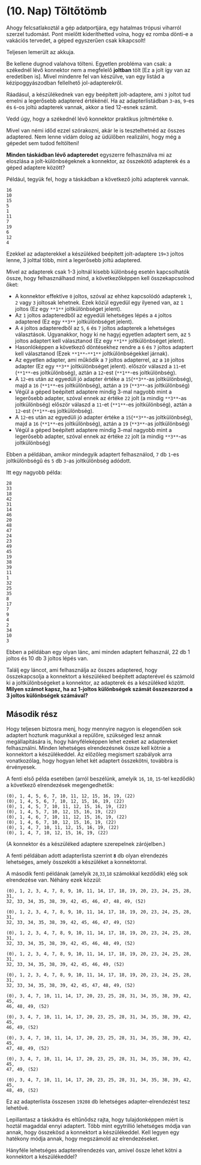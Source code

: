 (10. Nap) Töltőtömb
==============================
Ahogy felcsatlakoztál a gép adatportjára, egy hatalmas trópusi viharról szerzel tudomást. Pont mielőtt kideríthetted volna, hogy ez romba dönti-e a vakációs tervedet, a géped egyszerűen csak kikapcsolt!

Teljesen lemerült az akkuja.

Be kellene dugnod valahova tölteni. Egyetlen probléma van csak: a székednél lévő konnektor nem a megfelelő **joltban** tölt [Ez a jolt így van az eredetiben is]. Mivel mindenre fel van készülve, van egy listád a kézipoggyászodban fellelhető jol-adapterekről. 

Ráadásul, a készülékednek van egy beépített jolt-adaptere, ami ``3`` joltot tud emelni a legerősebb adaptered értékénél. Ha az adapterlistádban ``3``-as, ``9``-es és ``6``-os joltú adapterek vannak, akkor a tied 12-esnek számít. 

Vedd úgy, hogy a székednél lévő konnektor praktikus joltmértéke ``0``.

Mivel van némi időd ezzel szórakozni, akár le is tesztelhetnéd az összes adaptered. Nem lenne vidám dolog az üdülőben realizálni, hogy még a gépedet sem tudod feltölteni!

**Minden táskádban lévő adapteredet** egyszerre felhasználva mi az eloszlása a jolt-különbségeknek a konnektor, az összekötő adapterek és a géped adaptere között?

Például, tegyük fel, hogy a táskádban a következő joltú adapterek vannak.

```
16
10
15
5
1
11
7
19
6
12
4
```
Ezekkel az adapterekkel a készüléked beépített jolt-adaptere ``19+3`` joltos lenne, 3 jolttal több, mint a legerősebb joltú adaptered.

Mivel az adapterek csak 1-3 joltnál kisebb különbség esetén kapcsolhatók össze, hogy felhasználhasd mind, a következőképpen kell összekapcsolnod őket:

- A konnektor effektíve ``0`` joltos, szóval az ehhez kapcsolódó adapterek  ``1``, ``2`` vagy ``3`` joltosak lehetnek. Ezek közül egyedül egy ilyened van, az ``1`` joltos (Ez egy ``**1**`` joltkülönbséget jelent). 
- Az ``1`` joltos adapteredből az egyedüli lehetséges lépés a ``4`` joltos adaptered (Ez egy ``**3**`` joltkülönbséget jelent). 
- A ``4`` joltos adapteredből az ``5``, ``6`` és ``7`` joltos adapterek a lehetséges választások. Ugyanakkor, hogy ki ne hagyj egyetlen adaptert sem, az ``5`` joltos adaptert kell választanod (Ez egy ``**1**`` joltkülönbséget jelent). 
- Hasonlóképpen a következő döntésekhez rendre a ``6`` és ``7`` joltos adaptert kell választanod (Ezek ``**1**``-``**1**`` joltkülönbségekkel járnak). 
- Az egyetlen adapter, ami működik a ``7`` joltos adapterrel, az a ``10`` joltos adapter (Ez egy ``**3**`` joltkülönbséget jelent). 
először válaszd a ``11``-et (``**1**``-es joltkülönbség), aztán a ``12``-est (``**1**``-es joltkülönbség). 
- A ``12``-es után az egyedüli jó adapter értéke a ``15``(``**3**``-as joltkülönbség), majd a ``16`` (``**1**``-es joltkülönbség), aztán a ``19`` (``**3**``-as joltkülönbség)
- Végül a géped beépített adaptere mindig 3-mal nagyobb mint a legerősebb adapter, szóval ennek az értéke ``22`` jolt (a mindig ``**3**``-as joltkülönbség)
először válaszd a ``11``-et (``**1**``-es joltkülönbség), aztán a ``12``-est (``**1**``-es joltkülönbség). 
- A ``12``-es után az egyedüli jó adapter értéke a ``15``(``**3**``-as joltkülönbség), majd a ``16`` (``**1**``-es joltkülönbség), aztán a ``19`` (``**3**``-as joltkülönbség)
- Végül a géped beépített adaptere mindig 3-mal nagyobb mint a legerősebb adapter, szóval ennek az értéke ``22`` jolt (a mindig ``**3**``-as joltkülönbség)

Ebben a példában, amikor mindegyik adaptert felhasználod, ``7`` db  ``1``-es joltkülönbségű és ``5`` db ``3``-as joltkülönbség adódott.

Itt egy nagyobb példa:

```
28
33
18
42
31
14
46
20
48
47
24
23
49
45
19
38
39
11
1
32
25
35
8
17
7
9
4
2
34
10
3
```

Ebben a példában egy olyan lánc, ami minden adaptert felhasznál, 22 db 1 joltos és 10 db 3 joltos lépés van. 

Találj egy láncot, ami felhasználja az összes adaptered, hogy összekapcsolja a konnektort a készüléked beépített adapterével és számold ki a joltkülönbségeket a konnektor, az adapterek és a készüléked között. **Milyen számot kapsz, ha az 1-joltos különbségek számát összeszorzod a 3 joltos különbségek számával?**

Második rész
------------------
Hogy teljesen biztosra menj, hogy mennyire nagyon is elegendően sok adaptert hoztunk magunkkal a repülőre, szükséged lesz annak megállapítására is, hogy hányféleképpen lehet ezeket az adaptereket felhasználni. Minden lehetséges elrendezésnek össze kell kötnie a konnektort a készülékeddel. Az előzőleg megismert szabályok arra vonatkozólag, hogy hogyan lehet két adaptert összekötni, továbbra is érvényesek.

A fenti első példa esetében (arról beszélünk, amelyik ``16``, ``10``, ``15``-tel kezdődik) a következő elrendezések megengedhetők:

```
(0), 1, 4, 5, 6, 7, 10, 11, 12, 15, 16, 19, (22)
(0), 1, 4, 5, 6, 7, 10, 12, 15, 16, 19, (22)
(0), 1, 4, 5, 7, 10, 11, 12, 15, 16, 19, (22)
(0), 1, 4, 5, 7, 10, 12, 15, 16, 19, (22)
(0), 1, 4, 6, 7, 10, 11, 12, 15, 16, 19, (22)
(0), 1, 4, 6, 7, 10, 12, 15, 16, 19, (22)
(0), 1, 4, 7, 10, 11, 12, 15, 16, 19, (22)
(0), 1, 4, 7, 10, 12, 15, 16, 19, (22)
```

(A konnektor és a készüléked adaptere szerepelnek zárójelben.)

A fenti példában adott adapterlista szerrint **``8``** db olyan elrendezés lehetséges, amely összeköti a készüléket a konnektorral. 

A második fenti példának (amelyik ``28``,``33``,``18`` számokkal kezdődik) elég sok elrendezése van. Néhány ezek közzül:

```
(0), 1, 2, 3, 4, 7, 8, 9, 10, 11, 14, 17, 18, 19, 20, 23, 24, 25, 28, 31,
32, 33, 34, 35, 38, 39, 42, 45, 46, 47, 48, 49, (52)

(0), 1, 2, 3, 4, 7, 8, 9, 10, 11, 14, 17, 18, 19, 20, 23, 24, 25, 28, 31,
32, 33, 34, 35, 38, 39, 42, 45, 46, 47, 49, (52)

(0), 1, 2, 3, 4, 7, 8, 9, 10, 11, 14, 17, 18, 19, 20, 23, 24, 25, 28, 31,
32, 33, 34, 35, 38, 39, 42, 45, 46, 48, 49, (52)

(0), 1, 2, 3, 4, 7, 8, 9, 10, 11, 14, 17, 18, 19, 20, 23, 24, 25, 28, 31,
32, 33, 34, 35, 38, 39, 42, 45, 46, 49, (52)

(0), 1, 2, 3, 4, 7, 8, 9, 10, 11, 14, 17, 18, 19, 20, 23, 24, 25, 28, 31,
32, 33, 34, 35, 38, 39, 42, 45, 47, 48, 49, (52)

(0), 3, 4, 7, 10, 11, 14, 17, 20, 23, 25, 28, 31, 34, 35, 38, 39, 42, 45,
46, 48, 49, (52)

(0), 3, 4, 7, 10, 11, 14, 17, 20, 23, 25, 28, 31, 34, 35, 38, 39, 42, 45,
46, 49, (52)

(0), 3, 4, 7, 10, 11, 14, 17, 20, 23, 25, 28, 31, 34, 35, 38, 39, 42, 45,
47, 48, 49, (52)

(0), 3, 4, 7, 10, 11, 14, 17, 20, 23, 25, 28, 31, 34, 35, 38, 39, 42, 45,
47, 49, (52)

(0), 3, 4, 7, 10, 11, 14, 17, 20, 23, 25, 28, 31, 34, 35, 38, 39, 42, 45,
48, 49, (52)
```

Ez az adapterlista összesen ``19208`` db lehetséges adapter-elrendezést tesz lehetővé. 

Lepillantasz a táskádra és eltűnődsz rajta, hogy tulajdonképpen miért is hoztál magaddal ennyi adaptert. Több mint egytrillió lehetséges módja van annak, hogy összekösd a konnektort a készülékeddel. Kell legyen egy hatékony módja annak, hogy megszámold az elrendezéseket.

Hányféle lehetséges adapterelrendezés van, amivel össze lehet kötni a konnektort a készülékeddel?


